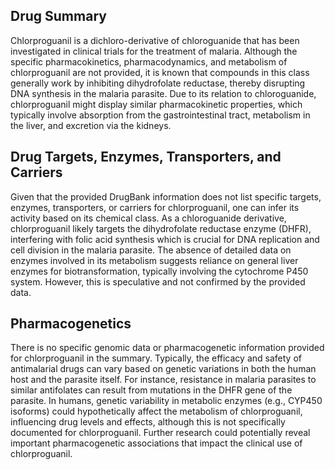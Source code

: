 ## Drug Summary
Chlorproguanil is a dichloro-derivative of chloroguanide that has been investigated in clinical trials for the treatment of malaria. Although the specific pharmacokinetics, pharmacodynamics, and metabolism of chlorproguanil are not provided, it is known that compounds in this class generally work by inhibiting dihydrofolate reductase, thereby disrupting DNA synthesis in the malaria parasite. Due to its relation to chloroguanide, chlorproguanil might display similar pharmacokinetic properties, which typically involve absorption from the gastrointestinal tract, metabolism in the liver, and excretion via the kidneys.

## Drug Targets, Enzymes, Transporters, and Carriers
Given that the provided DrugBank information does not list specific targets, enzymes, transporters, or carriers for chlorproguanil, one can infer its activity based on its chemical class. As a chloroguanide derivative, chlorproguanil likely targets the dihydrofolate reductase enzyme (DHFR), interfering with folic acid synthesis which is crucial for DNA replication and cell division in the malaria parasite. The absence of detailed data on enzymes involved in its metabolism suggests reliance on general liver enzymes for biotransformation, typically involving the cytochrome P450 system. However, this is speculative and not confirmed by the provided data.

## Pharmacogenetics
There is no specific genomic data or pharmacogenetic information provided for chlorproguanil in the summary. Typically, the efficacy and safety of antimalarial drugs can vary based on genetic variations in both the human host and the parasite itself. For instance, resistance in malaria parasites to similar antifolates can result from mutations in the DHFR gene of the parasite. In humans, genetic variability in metabolic enzymes (e.g., CYP450 isoforms) could hypothetically affect the metabolism of chlorproguanil, influencing drug levels and effects, although this is not specifically documented for chlorproguanil. Further research could potentially reveal important pharmacogenetic associations that impact the clinical use of chlorproguanil.